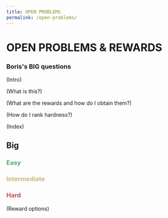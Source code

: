 ```yaml
---
title: OPEN PROBLEMS
permalink: /open-problems/
---
```


# OPEN PROBLEMS & REWARDS

### Boris's BIG questions

(Intro)

(What is this?)

(What are the rewards and how do I obtain them?)

(How do I rank hardness?)

(Index)

## Big

### <span style="color: #55A868;">Easy</span>

### <span style="color: #CCB974;">Intermediate</span>

### <span style="color: #C44E52;">Hard</span>

(Reward options)
